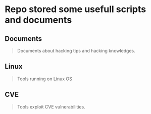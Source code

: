 # **Repo stored some usefull scripts and documents**

## Documents
> Documents about hacking tips and hacking knowledges.

## Linux
> Tools running on Linux OS

## CVE
> Tools exploit CVE vulnerabilities.
